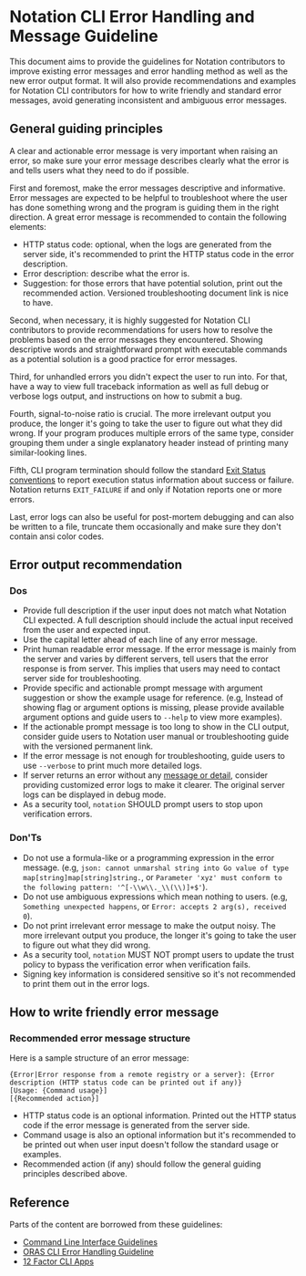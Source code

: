 # Notation CLI Error Handling and Message Guideline

This document aims to provide the guidelines for Notation contributors to improve existing error messages and error handling method as well as the new error output format. It will also provide recommendations and examples for Notation CLI contributors for how to write friendly and standard error messages, avoid generating inconsistent and ambiguous error messages.

## General guiding principles

A clear and actionable error message is very important when raising an error, so make sure your error message describes clearly what the error is and tells users what they need to do if possible.

First and foremost, make the error messages descriptive and informative. Error messages are expected to be helpful to troubleshoot where the user has done something wrong and the program is guiding them in the right direction. A great error message is recommended to contain the following elements:

- HTTP status code: optional, when the logs are generated from the server side, it's recommended to print the HTTP status code in the error description.
- Error description: describe what the error is.
- Suggestion: for those errors that have potential solution, print out the recommended action. Versioned troubleshooting document link is nice to have.

Second, when necessary, it is highly suggested for Notation CLI contributors to provide recommendations for users how to resolve the problems based on the error messages they encountered. Showing descriptive words and straightforward prompt with executable commands as a potential solution is a good practice for error messages.

Third, for unhandled errors you didn't expect the user to run into. For that, have a way to view full traceback information as well as full debug or verbose logs output, and instructions on how to submit a bug.

Fourth, signal-to-noise ratio is crucial. The more irrelevant output you produce, the longer it's going to take the user to figure out what they did wrong. If your program produces multiple errors of the same type, consider grouping them under a single explanatory header instead of printing many similar-looking lines.

Fifth, CLI program termination should follow the standard [Exit Status conventions](https://www.gnu.org/software/libc/manual/html_node/Exit-Status.html) to report execution status information about success or failure. Notation returns `EXIT_FAILURE` if and only if Notation reports one or more errors.

Last, error logs can also be useful for post-mortem debugging and can also be written to a file, truncate them occasionally and make sure they don't contain ansi color codes.

## Error output recommendation

### Dos

- Provide full description if the user input does not match what Notation CLI expected. A full description should include the actual input received from the user and expected input.
- Use the capital letter ahead of each line of any error message.
- Print human readable error message. If the error message is mainly from the server and varies by different servers, tell users that the error response is from server. This implies that users may need to contact server side for troubleshooting.
- Provide specific and actionable prompt message with argument suggestion or show the example usage for reference. (e.g, Instead of showing flag or argument options is missing, please provide available argument options and guide users to `--help` to view more examples).
- If the actionable prompt message is too long to show in the CLI output, consider guide users to Notation user manual or troubleshooting guide with the versioned permanent link.
- If the error message is not enough for troubleshooting, guide users to use `--verbose` to print much more detailed logs.
- If server returns an error without any [message or detail](https://github.com/opencontainers/distribution-spec/blob/v1.1.0/spec.md#error-codes), consider providing customized error logs to make it clearer. The original server logs can be displayed in debug mode.
- As a security tool, `notation` SHOULD prompt users to stop upon verification errors. 

### Don'Ts

- Do not use a formula-like or a programming expression in the error message. (e.g, `json: cannot unmarshal string into Go value of type map[string]map[string]string.`, or `Parameter 'xyz' must conform to the following pattern: '^[-\\w\\._\\(\\)]+$'`).
- Do not use ambiguous expressions which mean nothing to users. (e.g, `Something unexpected happens`, or `Error: accepts 2 arg(s), received 0`).
- Do not print irrelevant error message to make the output noisy. The more irrelevant output you produce, the longer it's going to take the user to figure out what they did wrong.
- As a security tool, `notation` MUST NOT prompt users to update the trust policy to bypass the verification error when verification fails.
- Signing key information is considered sensitive so it's not recommended to print them out in the error logs. 

## How to write friendly error message

### Recommended error message structure

Here is a sample structure of an error message:

```text
{Error|Error response from a remote registry or a server}: {Error description (HTTP status code can be printed out if any)}
[Usage: {Command usage}]
[{Recommended action}]
```

- HTTP status code is an optional information. Printed out the HTTP status code if the error message is generated from the server side. 
- Command usage is also an optional information but it's recommended to be printed out when user input doesn't follow the standard usage or examples.
- Recommended action (if any) should follow the general guiding principles described above.

## Reference

Parts of the content are borrowed from these guidelines:

- [Command Line Interface Guidelines](https://clig.dev/#errors)
- [ORAS CLI Error Handling Guideline](https://github.com/oras-project/oras/blob/v1.2.0-rc.1/docs/proposals/error-handling-guideline.md)
- [12 Factor CLI Apps](https://medium.com/@jdxcode/12-factor-cli-apps-dd3c227a0e46)
